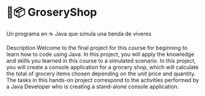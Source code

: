 # 🤑📦 GroseryShop
Un programa en ☕️ Java que simula una tienda de viveres

Description 
Welcome to the final project for this course for beginning to learn how to code using Java. In this project, you will apply the knowledge and skills you learned in this course to a simulated scenario.  In this project, you will create a console application for a grocery shop, which will calculate the total of grocery items chosen depending on the unit price and quantity. The tasks in this hands-on project correspond to the activities performed by a Java Developer who is creating a stand-alone console application.
